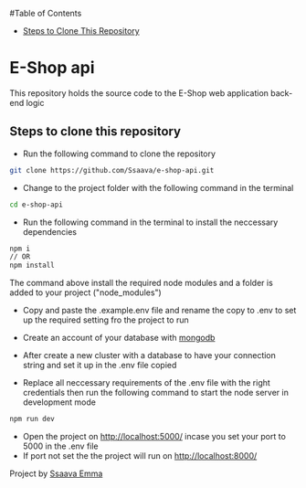 #Table of Contents
- [Steps to Clone This Repository](#steps-to-clone-this-repository)

# E-Shop api
This repository holds the source code to the E-Shop web application back-end logic

## Steps to clone this repository
- Run the following command to clone the repository
```bash
git clone https://github.com/Ssaava/e-shop-api.git
```

- Change to the project folder with the following command in the terminal
```bash
cd e-shop-api
```

- Run the following command in the terminal to install the neccessary dependencies
```bash
npm i
// OR
npm install
```
The command above install the required node modules and a folder is added to your project ("node_modules")

- Copy and paste the .example.env file and rename the copy to .env to set up the required setting fro the project to run

- Create an account of your database with [mongodb](https://www.mongodb.com/cloud/atlas/register)
- After create a new cluster with a database to have your connection string and set it up in the .env file copied
- Replace all neccessary requirements of the .env file with the right credentials then run the following command to start the node server in development mode
```bash
npm run dev
```

- Open the project on [http://localhost:5000/](http://localhost:5000/) incase you set your port to 5000 in the .env file
- If port not set the the project will run on [http://localhost:8000/](http://localhost:8000/)

Project by [Ssaava Emma](https://x.com/ssava_emai)
